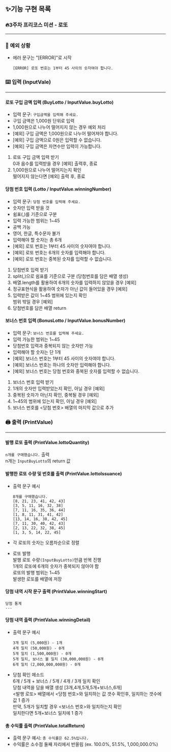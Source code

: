 ## ✨기능 구현 목록

### 🔥3주차 프리코스 미션 - 로또

---

### 🚨 예외 상황

- 에러 문구는 "[ERROR]"로 시작

  `[ERROR] 로또 번호는 1부터 45 사이의 숫자여야 합니다.`

### ⌨️ 입력 (InputVale)

---

#### 로또 구입 금액 입력 (BuyLotto / InputValue.buyLotto)

- 입력 문구: `구입금액을 입력해 주세요.`
- 구입 금액은 1,000원 단위로 입력
- 1,000원으로 나누어 떨어지지 않는 경우 예외 처리
- [예외] 구입 금액은 1,000원으로 나누어 떨어져야 합니다.
- [예외] 구입 금액으로 0원은 입력할 수 없습니다.
- [예외] 구입 금액은 자연수만 입력이 가능합니다.

1. 로또 구입 금액 입력 받기  
   0과 음수를 입력받을 경우 [예외] 출력후, 종료
2. 1,000원으로 나누어 떨어지는지 확인  
   떨어지지 않는다면 [예외] 출력 후, 종료

#### 당첨 번호 입력 (Lotto / InputValue.winningNumber)

- 입력 문구: `당첨 번호를 입력해 주세요.`
- 숫자만 입력 받을 것
- 쉼표(,)를 기준으로 구분
- 입력 가능한 범위는 1~45
- 공백 가능
- 영어, 한글, 특수문자 불가
- 입력해야 할 숫자는 총 6개
- [예외] 로또 번호는 1부터 45 사이의 숫자여야 합니다.
- [예외] 로또 번호는 6개의 숫자를 입력해야 합니다.
- [예외] 로또 번호는 중복된 숫자를 입력할 수 없습니다.

1. 당첨번호 입력 받기
2. split(,)으로 쉼표를 기준으로 구분 (당첨번호를 담은 배열 생성)
3. 배열.length를 활용하여 6개의 숫자를 입력하지 않았을 경우 [예외]
4. 정규표현식을 활용하여 숫자가 아닌 값이 들어있을 경우 [예외]
5. 입력받은 값이 1~45 범위에 있는지 확인  
   범위 밖일 경우 [예외]
6. 당첨번호를 담은 배열 return

#### 보너스 번호 입력 (BonusLotto / InputValue.bonusNumber)

- 입력 문구: `보너스 번호를 입력해 주세요.`
- 입력 가능한 범위는 1~45
- 당첨번호 입력과 중복되지 않는 숫자만 가능
- 입력해야 할 숫자는 단 1개
- [예외] 보너스 번호는 1부터 45 사이의 숫자여야 합니다.
- [예외] 보너스 번호는 하나의 숫자만 입력해야 합니다.
- [예외] 보너스 번호는 당첨 번호와 중복된 숫자를 입력할 수 없습니다.

1. 보너스 번호 입력 받기
2. 1개의 숫자만 입력받았는지 확인, 아닐 경우 [예외]
3. 중복된 숫자가 아닌지 확인, 중복될 경우 [예외]
4. 1~45의 범위에 있는지 확인, 아닐 경우 [예외]
5. 보너스 번호를 <당첨 번호> 배열의 마지막 값으로 추가

### 🖨️ 출력 (PrintValue)

---

#### 발행 로또 출력 (PrintValue.lottoQuantity)

`n개를 구매했습니다.` 출력  
 n개는 `InputBuyLotto`의 return 값

#### 발행한 로또 수량 및 번호를 출력 (PrintValue.lottoIssuance)

- 출력 문구 예시

  ```
  8개를 구매했습니다.
  [8, 21, 23, 41, 42, 43]
  [3, 5, 11, 16, 32, 38]
  [7, 11, 16, 35, 36, 44]
  [1, 8, 11, 31, 41, 42]
  [13, 14, 16, 38, 42, 45]
  [7, 11, 30, 40, 42, 43]
  [2, 13, 22, 32, 38, 45]
  [1, 3, 5, 14, 22, 45]
  ```

- 각 로또의 숫자는 오름차순으로 정렬
- 로또 발행  
  발행 로또 수량`(InputBuyLotto)`만큼 반복 진행  
  1개의 로또에 6개의 숫자가 중복되지 않아야 함  
  로또의 발행 범위는 1~45  
  발생한 로또를 배열에 저장

#### 당첨 내역 시작 문구 출력 (PrintValue.winningStart)

```
당첨 통계
---
```

#### 당첨 내역 출력 (PrintValue.winningDetail)

- 출력 문구 예시

  ```
  3개 일치 (5,000원) - 1개
  4개 일치 (50,000원) - 0개
  5개 일치 (1,500,000원) - 0개
  5개 일치, 보너스 볼 일치 (30,000,000원) - 0개
  6개 일치 (2,000,000,000원) - 0개
  ```

- 당첨 확인 메소드  
  6개 / 5개 + 보너스 / 5개 / 4개 / 3개 일치 확인  
  당첨 내역을 담을 배열 생성 [3개,4개,5개,5개+보너스,6개]  
  <발행 로또> 배열에서 <당첨 번호>와 일치하는 값 갯수 확인후,
  일치하는 갯수에 값 1 증가  
  만약, 5개가 일치할 경우 <보너스 번호>와 일치하는지 확인  
  일치한다면 5개+보너스 일치에 1 증가

#### 총 수익률 출력 (PrintValue.totalReturn)

- 출력 문구 예시: `총 수익률은 62.5%입니다.`
- 수익률은 소수점 둘째 자리에서 반올림 (ex. 100.0%, 51.5%, 1,000,000.0%)
